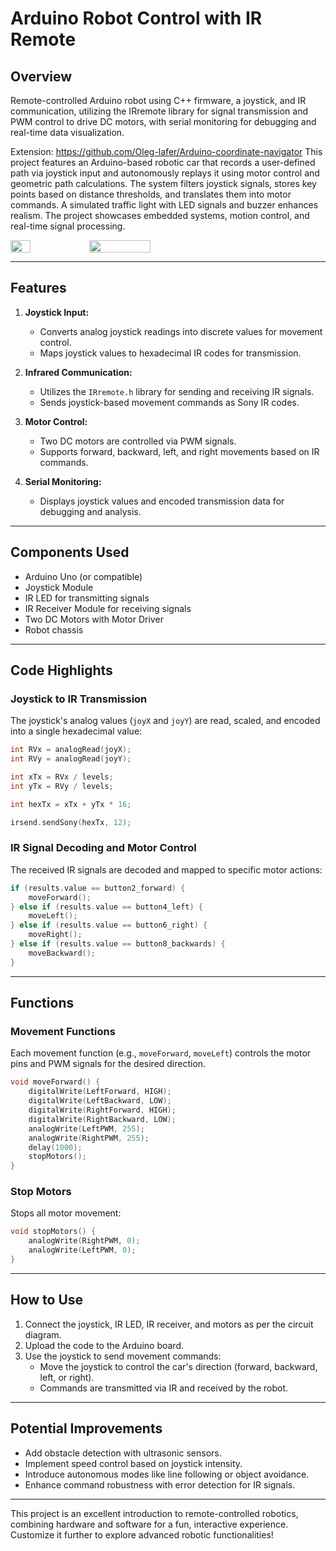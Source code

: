 # Arduino Robot Control with IR Remote

## Overview
Remote-controlled Arduino robot using C++ firmware, a joystick, and IR communication, utilizing the IRremote library for signal transmission and PWM control to drive DC motors, with serial monitoring for debugging and real-time data visualization.

Extension: 
https://github.com/Oleg-lafer/Arduino-coordinate-navigator
This project features an Arduino-based robotic car that records a user-defined path via joystick input and autonomously replays it using motor control and geometric path calculations. The system filters joystick signals, stores key points based on distance thresholds, and translates them into motor commands. A simulated traffic light with LED signals and buzzer enhances realism. The project showcases embedded systems, motion control, and real-time signal processing.

<div style="display: flex;">
  <img src="car-and-IR-receiver_1.jpg" width="25%">
  <img src="car-and-IR-receiver_2.jpg" width="44%">
</div>




---

## Features
1. **Joystick Input:**  
   - Converts analog joystick readings into discrete values for movement control.
   - Maps joystick values to hexadecimal IR codes for transmission.

2. **Infrared Communication:**  
   - Utilizes the `IRremote.h` library for sending and receiving IR signals.
   - Sends joystick-based movement commands as Sony IR codes.

3. **Motor Control:**  
   - Two DC motors are controlled via PWM signals.
   - Supports forward, backward, left, and right movements based on IR commands.

4. **Serial Monitoring:**  
   - Displays joystick values and encoded transmission data for debugging and analysis.

---

## Components Used
- Arduino Uno (or compatible)
- Joystick Module
- IR LED for transmitting signals
- IR Receiver Module for receiving signals
- Two DC Motors with Motor Driver
- Robot chassis

---

## Code Highlights

### Joystick to IR Transmission
The joystick's analog values (`joyX` and `joyY`) are read, scaled, and encoded into a single hexadecimal value:
```cpp
int RVx = analogRead(joyX);
int RVy = analogRead(joyY);

int xTx = RVx / levels;
int yTx = RVy / levels;

int hexTx = xTx + yTx * 16;

irsend.sendSony(hexTx, 12);
```

### IR Signal Decoding and Motor Control
The received IR signals are decoded and mapped to specific motor actions:
```cpp
if (results.value == button2_forward) {
    moveForward();
} else if (results.value == button4_left) {
    moveLeft();
} else if (results.value == button6_right) {
    moveRight();
} else if (results.value == button8_backwards) {
    moveBackward();
}
```

---

## Functions
### Movement Functions
Each movement function (e.g., `moveForward`, `moveLeft`) controls the motor pins and PWM signals for the desired direction.
```cpp
void moveForward() {
    digitalWrite(LeftForward, HIGH);
    digitalWrite(LeftBackward, LOW);
    digitalWrite(RightForward, HIGH);
    digitalWrite(RightBackward, LOW);
    analogWrite(LeftPWM, 255);
    analogWrite(RightPWM, 255);
    delay(1000);
    stopMotors();
}
```

### Stop Motors
Stops all motor movement:
```cpp
void stopMotors() {
    analogWrite(RightPWM, 0);
    analogWrite(LeftPWM, 0);
}
```

---

## How to Use
1. Connect the joystick, IR LED, IR receiver, and motors as per the circuit diagram.
2. Upload the code to the Arduino board.
3. Use the joystick to send movement commands:
   - Move the joystick to control the car's direction (forward, backward, left, or right).
   - Commands are transmitted via IR and received by the robot.

---

## Potential Improvements
- Add obstacle detection with ultrasonic sensors.
- Implement speed control based on joystick intensity.
- Introduce autonomous modes like line following or object avoidance.
- Enhance command robustness with error detection for IR signals.

---

This project is an excellent introduction to remote-controlled robotics, combining hardware and software for a fun, interactive experience. Customize it further to explore advanced robotic functionalities!

